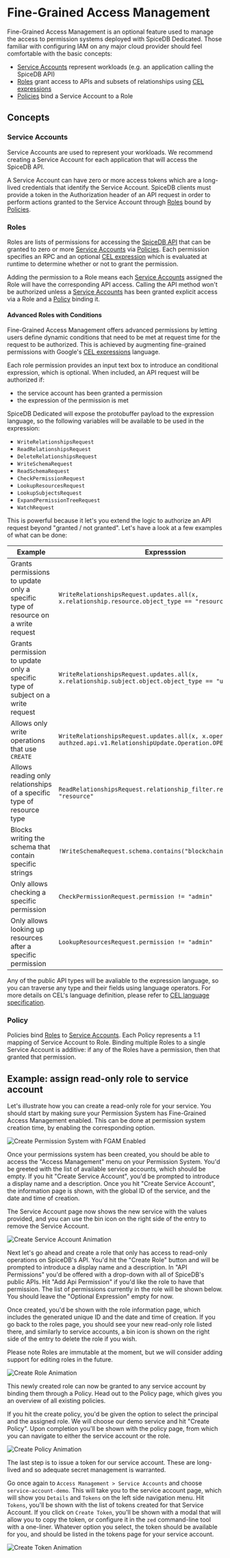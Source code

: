 # Fine-Grained Access Management

Fine-Grained Access Management is an optional feature used to manage the access to permission systems deployed with SpiceDB Dedicated.
Those familiar with configuring IAM on any major cloud provider should feel comfortable with the basic concepts:

- [Service Accounts](#service-accounts) represent workloads (e.g. an application calling the SpiceDB API)
- [Roles](#roles) grant access to APIs and subsets of relationships using [CEL expressions]
- [Policies](#policy) bind a Service Account to a Role

## Concepts

### Service Accounts

Service Accounts are used to represent your workloads.
We recommend creating a Service Account for each application that will access the SpiceDB API.

A Service Account can have zero or more access tokens which are a long-lived credentials that identify the Service Account.
SpiceDB clients must provide a token in the Authorization header of an API request in order to perform actions granted to the Service Account through [Roles](#roles) bound by [Policies](#policy).

### Roles

Roles are lists of permissions for accessing the [SpiceDB API] that can be granted to zero or more [Service Accounts](#service-accounts) via [Policies](#policy).
Each permission specifies an RPC and an optional [CEL expression] which is evaluated at runtime to determine whether or not to grant the permission.

Adding the permission to a Role means each [Service Accounts](#service-accounts) assigned the Role will have the corresponding API access.
Calling the API method won't be authorized unless a [Service Accounts](#service-accounts) has been granted explicit access via a Role and a [Policy](#policy) binding it.

#### Advanced Roles with Conditions

Fine-Grained Access Management offers advanced permissions by letting users define dynamic conditions that need to be met at request time for the request to be authorized.
This is achieved by augmenting fine-grained permissions with Google's [CEL expressions] language.

Each role permission provides an input text box to introduce an conditional expression, which is optional.
When included, an API request will be authorized if:

- the service account has been granted a permission
- the expression of the permission is met

SpiceDB Dedicated will expose the protobuffer payload to the expression language, so the following variables will be available to be used in the expression:

- `WriteRelationshipsRequest`
- `ReadRelationshipsRequest`
- `DeleteRelationshipsRequest`
- `WriteSchemaRequest`
- `ReadSchemaRequest`
- `CheckPermissionRequest`
- `LookupResourcesRequest`
- `LookupSubjectsRequest`
- `ExpandPermissionTreeRequest`
- `WatchRequest`

This is powerful because it let's you extend the logic to authorize an API request beyond "granted / not granted".
Let's have a look at a few examples of what can be done:

| Example | Expresssion |
|---|---|
| Grants permissions to update only a specific type of resource on a write request  | `WriteRelationshipsRequest.updates.all(x, x.relationship.resource.object_type == "resource")`  |
|  Grants permission to update only a specific type of subject on a write request | `WriteRelationshipsRequest.updates.all(x, x.relationship.subject.object.object_type == "user")`  |
| Allows only write operations that use `CREATE`  | `WriteRelationshipsRequest.updates.all(x, x.operation == authzed.api.v1.RelationshipUpdate.Operation.OPERATION_CREATE)`  |
| Allows reading only relationships of a specific type of resource type | `ReadRelationshipsRequest.relationship_filter.resource_type == "resource"`  |
| Blocks writing the schema that contain specific strings | `!WriteSchemaRequest.schema.contains("blockchain")` |
| Only allows checking a specific permission | `CheckPermissionRequest.permission != "admin"` |
| Only allows looking up resources after a specific permission | `LookupResourcesRequest.permission != "admin"` |

Any of the public API types will be avaliable to the expression language, so you can traverse any type and their fields using language operators.
For more details on CEL's language definition, please refer to [CEL language specification].

### Policy

Policies bind [Roles](#roles) to [Service Accounts](#service-accounts).
Each Policy represents a 1:1 mapping of Service Account to Role.
Binding multiple Roles to a single Service Account is additive: if any of the Roles have a permission, then that granted that permission.

## Example: assign read-only role to service account

Let's illustrate how you can create a read-only role for your service.
You should start by making sure your Permission System has Fine-Grained Access Management enabled.
This can be done at permission system creation time, by enabling the corresponding option.

![Create Permission System with FGAM Enabled](/img/fgam/create-ps-fgam.png)

Once your permissions system has been created, you should be able to access the "Access Management" menu on your Permission System.
You'd be greeted with the list of available service accounts, which should be empty.
If you hit "Create Service Account", you'd be prompted to introduce a display name and a description.
Once you hit "Create Service Account", the information page is shown, with the global ID of the service, and the date and time of creation.

The Service Account page now shows the new service with the values provided, and you can use the bin icon on the right side of the entry to remove the Service Account.

![Create Service Account Animation](/img/fgam/create-service-account.gif)

Next let's go ahead and create a role that only has access to read-only operations on SpiceDB's API.
You'd hit the "Create Role" button and will be prompted to introduce a display name and a description.
In "API Permissions" you'd be offered with a drop-down with all of SpiceDB's public APIs.
Hit "Add Api Permission" if you'd like the role to have that permission.
The list of permissions currently in the role will be shown below.
You should leave the "Optional Expression" empty for now.

Once created, you'd be shown with the role information page, which includes the generated unique ID and the date and time of creation.
If you go back to the roles page, you should see your new read-only role listed there, and similarly to service accounts, a bin icon is shown on the right side of the entry to delete the role if you wish.

Please note Roles are immutable at the moment, but we will consider adding support for editing roles in the future.

![Create Role Animation](/img/fgam/create-role.gif)

This newly created role can now be granted to any service account by binding them through a Policy.
Head out to the Policy page, which gives you an overview of all existing policies.

If you hit the create policy, you'd be given the option to select the principal and the assigned role.
We will choose our demo service and hit "Create Policy".
Upon completion you'll be shown with the policy page, from which you can navigate to either the service account or the role.

![Create Policy Animation](/img/fgam/create-policy.gif)

The last step is to issue a token for our service account.
These are long-lived and so adequate secret management is warranted.

Go once again to `Access Management > Service Accounts` and choose `service-account-demo`.
This will take you to the service account page, which will show you `Details` and `Tokens` on the left side navigation menu.
Hit `Tokens`, you'll be shown with the list of tokens created for that Service Account.
If you click on `Create Token`, you'll be shown with a modal that will allow you to copy the token, or configure it in the `zed` command-line tool with a one-liner.
Whatever option you select, the token should be available for you, and should be listed in the tokens page for your service account.

![Create Token Animation](/img/fgam/create-token.gif)

[CEL expressions]: https://github.com/google/cel-spec
[CEL expression]: https://github.com/google/cel-spec
[SpiceDB API]: https://buf.build/authzed/api/docs/main:authzed.api.v1
[CEL language specification]: https://github.com/google/cel-spec/blob/81e07d7cf76e7fc89b177bd0fdee8ba6d6604bf5/doc/langdef.md

